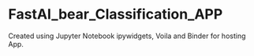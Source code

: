# FastAI_bear_Classification_APP
Created using Jupyter Notebook ipywidgets, Voila and Binder for hosting App.
